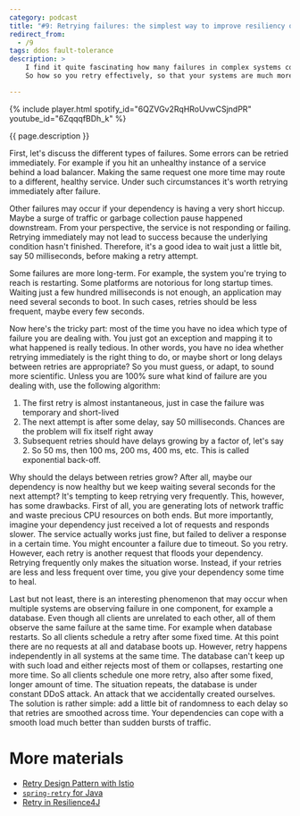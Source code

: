 ```yaml
---
category: podcast
title: "#9: Retrying failures: the simplest way to improve resiliency of your services"
redirect_from:
  - /9
tags: ddos fault-tolerance
description: >
    I find it quite fascinating how many failures in complex systems could be avoided if we simply... tried again.
    So how so you retry effectively, so that your systems are much more fault-tolerant and less brittle?

---
```


{% include player.html spotify_id="6QZVGv2RqHRoUvwCSjndPR" youtube_id="6ZqqqfBDh_k" %}

{{ page.description }}

First, let's discuss the different types of failures.
Some errors can be retried immediately.
For example if you hit an unhealthy instance of a service behind a load balancer.
Making the same request one more time may route to a different, healthy service.
Under such circumstances it's worth retrying immediately after failure.

Other failures may occur if your dependency is having a very short hiccup.
Maybe a surge of traffic or garbage collection pause happened downstream.
From your perspective, the service is not responding or failing.
Retrying immediately may not lead to success because the underlying condition hasn't finished.
Therefore, it's a good idea to wait just a little bit, say 50 milliseconds, before making a retry attempt.

Some failures are more long-term.
For example, the system you're trying to reach is restarting.
Some platforms are notorious for long startup times.
Waiting just a few hundred milliseconds is not enough, an application may need several seconds to boot.
In such cases, retries should be less frequent, maybe every few seconds.

Now here's the tricky part: most of the time you have no idea which type of failure you are dealing with.
You just got an exception and mapping it to what happened is really tedious.
In other words, you have no idea whether retrying immediately is the right thing to do, or maybe short or long delays between retries are appropriate?
So you must guess, or adapt, to sound more scientific.
Unless you are 100% sure what kind of failure are you dealing with, use the following algorithm:

1. The first retry is almost instantaneous, just in case the failure was temporary and short-lived
2. The next attempt is after some delay, say 50 milliseconds. Chances are the problem will fix itself right away
3. Subsequent retries should have delays growing by a factor of, let's say 2. So 50 ms, then 100 ms, 200 ms, 400 ms, etc. This is called exponential back-off.

Why should the delays between retries grow?
After all, maybe our dependency is now healthy but we keep waiting several seconds for the next attempt?
It's tempting to keep retrying very frequently.
This, however, has some drawbacks.
First of all, you are generating lots of network traffic and waste precious CPU resources on both ends.
But more importantly, imagine your dependency just received a lot of requests and responds slower.
The service actually works just fine, but failed to deliver a response in a certain time.
You might encounter a failure due to timeout.
So you retry.
However, each retry is another request that floods your dependency.
Retrying frequently only makes the situation worse.
Instead, if your retries are less and less frequent over time, you give your dependency some time to heal.

Last but not least, there is an interesting phenomenon that may occur when multiple systems are observing failure in one component, for example a database.
Even though all clients are unrelated to each other, all of them observe the same failure at the same time.
For example when database restarts.
So all clients schedule a retry after some fixed time.
At this point there are no requests at all and database boots up.
However, retry happens independently in all systems at the same time.
The database can't keep up with such load and either rejects most of them or collapses, restarting one more time.
So all clients schedule one more retry, also after some fixed, longer amount of time.
The situation repeats, the database is under constant DDoS attack.
An attack that we accidentally created ourselves.
The solution is rather simple: add a little bit of randomness to each delay so that retries are smoothed across time.
Your dependencies can cope with a smooth load much better than sudden bursts of traffic.

# More materials

* [Retry Design Pattern with Istio](https://samirbehara.com/2019/06/05/retry-design-pattern-with-istio/)
* [`spring-retry` for Java](https://github.com/spring-projects/spring-retry)
* [Retry in Resilience4J](https://resilience4j.readme.io/docs/retry)


